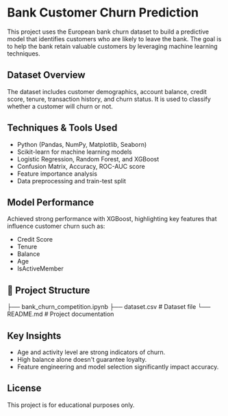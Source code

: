 # Bank Customer Churn Prediction

This project uses the European bank churn dataset to build a predictive model that identifies customers who are likely to leave the bank. The goal is to help the bank retain valuable customers by leveraging machine learning techniques.

## Dataset Overview
The dataset includes customer demographics, account balance, credit score, tenure, transaction history, and churn status. It is used to classify whether a customer will churn or not.

## Techniques & Tools Used
- Python (Pandas, NumPy, Matplotlib, Seaborn)
- Scikit-learn for machine learning models
- Logistic Regression, Random Forest, and XGBoost
- Confusion Matrix, Accuracy, ROC-AUC score
- Feature importance analysis
- Data preprocessing and train-test split

## Model Performance
Achieved strong performance with XGBoost, highlighting key features that influence customer churn such as:
- Credit Score
- Tenure
- Balance
- Age
- IsActiveMember

## 📁 Project Structure
├── bank_churn_competition.ipynb 
├── dataset.csv # Dataset file 
└── README.md # Project documentation


## Key Insights
- Age and activity level are strong indicators of churn.
- High balance alone doesn't guarantee loyalty.
- Feature engineering and model selection significantly impact accuracy.

## License
This project is for educational purposes only.

